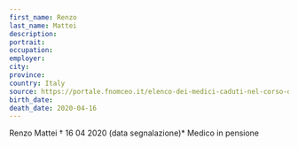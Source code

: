```yaml
---
first_name: Renzo
last_name: Mattei
description: 
portrait: 
occupation: 
employer: 
city: 
province: 
country: Italy
source: https://portale.fnomceo.it/elenco-dei-medici-caduti-nel-corso-dellepidemia-di-covid-19/
birth_date: 
death_date: 2020-04-16
---
```


Renzo Mattei † 16 04 2020 (data segnalazione)*
Medico in pensione